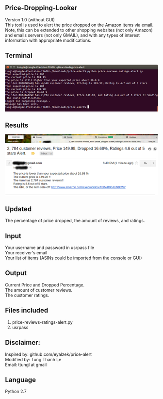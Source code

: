 ## Price-Dropping-Looker 
Version 1.0 (without GUI)</br>
This tool is used to alert the price dropped on the Amazon items via email.</br>
Note, this can be extended to other shopping websites (not only Amazon) and emails servers (not only GMAIL), and with any types of interest information with appropriate modifications.</br>

## Terminal
![alt tag](https://github.com/ttungl/Price-Dropped-Watcher/blob/master/results/price-review-rating-email--alert-v1.png?raw=true)

## Results
![alt tag](https://github.com/ttungl/Price-Dropped-Watcher/blob/master/results/emailed-alert-v1.png?raw=true)
![alt tag](https://github.com/ttungl/Price-Dropped-Watcher/blob/master/results/email-alert-content-v1.png?raw=true)

## Updated
The percentage of price dropped,
the amount of reviews, and ratings.<br />
## Input
Your username and password in usrpass file<br />
Your receiver's email<br />
Your list of items (ASINs could be imported from the console or GUI)<br />
## Output
Current Price and Dropped Percentage.<br />
The amount of customer reviews.<br />
The customer ratings.<br />
## Files included
1. price-reviews-ratings-alert.py<br/>
2. usrpass<br/>

## Disclaimer:
Inspired by: github.com/eyalzek/price-alert <br />
Modified by: Tung Thanh Le <br />
Email: ttungl at gmail <br />

## Language
Python 2.7 <br />
